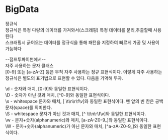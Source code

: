 # BigData
정규식<br>
정규식은 특정 다량의 데이터를 가져와서(스크래핑) 특정 데이터를 분리,추출할때 사용된다<br>
스크래핑시 긁어오는 데이터를 정규식을 통해 패턴을 지정하여 빠르게 가공 및 사용이 가능하다



--점프투파이썬에서--<br>
자주 사용하는 문자 클래스<br>
[0-9] 또는 [a-zA-Z] 등은 무척 자주 사용하는 정규 표현식이다. 이렇게 자주 사용하는 정규식은 별도의 표기법으로 표현할 수 있다. 다음을 기억해 두자.<br>

\d - 숫자와 매치, [0-9]와 동일한 표현식이다.<br>
\D - 숫자가 아닌 것과 매치, [^0-9]와 동일한 표현식이다.<br>
\s - whitespace 문자와 매치, [ \t\n\r\f\v]와 동일한 표현식이다. 맨 앞의 빈 칸은 공백문자(space)를 의미한다.<br>
\S - whitespace 문자가 아닌 것과 매치, [^ \t\n\r\f\v]와 동일한 표현식이다.<br>
\w - 문자+숫자(alphanumeric)와 매치, [a-zA-Z0-9_]와 동일한 표현식이다.<br>
\W - 문자+숫자(alphanumeric)가 아닌 문자와 매치, [^a-zA-Z0-9_]와 동일한 표현식이다.<br>

